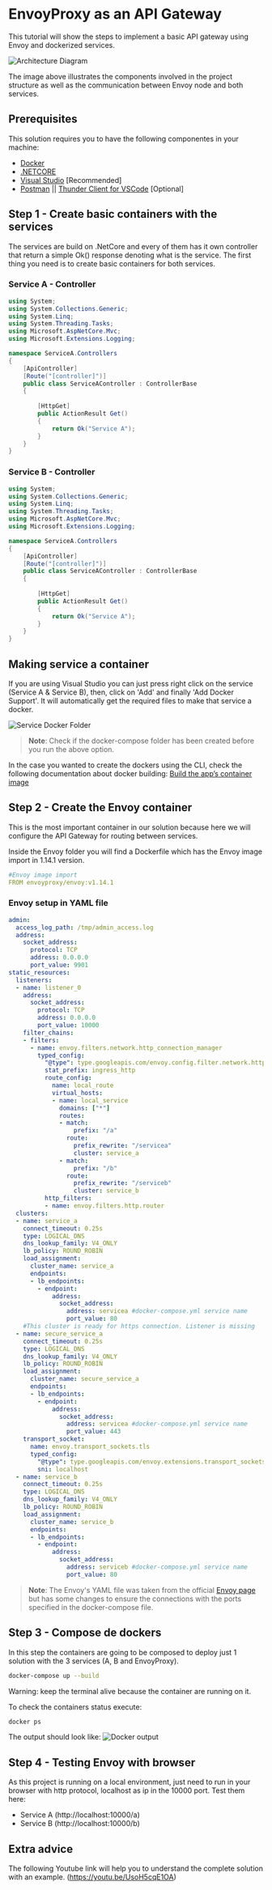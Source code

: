 # EnvoyProxy as an API Gateway

This tutorial will show the steps to implement a basic API gateway using Envoy and dockerized services. 

![Architecture Diagram](./img//Diagram.png)

The image above illustrates the components involved in the project structure as well as the communication between Envoy node and both services.

## Prerequisites

This solution requires you to have the following componentes in your machine:

- [Docker](https://www.docker.com/get-started)
- [.NETCORE](https://docs.microsoft.com/en-us/dotnet/)
- [Visual Studio](https://visualstudio.microsoft.com/es/) [Recommended]
- [Postman](https://www.getpostman.com/) || [Thunder Client for VSCode](https://marketplace.visualstudio.com/items?itemName=rangav.vscode-thunder-client) [Optional]  

## Step 1 - Create basic containers with the services

The services are build on .NetCore and every of them has it own controller that return a simple Ok() response denoting what is the service. 
The first thing you need is to create basic containers for both services.

### Service A - Controller

```cs
using System;
using System.Collections.Generic;
using System.Linq;
using System.Threading.Tasks;
using Microsoft.AspNetCore.Mvc;
using Microsoft.Extensions.Logging;

namespace ServiceA.Controllers
{
    [ApiController]
    [Route("[controller]")]
    public class ServiceAController : ControllerBase
    {
        
        [HttpGet]
        public ActionResult Get()
        {
            return Ok("Service A");
        }
    }
}

```

### Service B - Controller

```cs
using System;
using System.Collections.Generic;
using System.Linq;
using System.Threading.Tasks;
using Microsoft.AspNetCore.Mvc;
using Microsoft.Extensions.Logging;

namespace ServiceA.Controllers
{
    [ApiController]
    [Route("[controller]")]
    public class ServiceAController : ControllerBase
    {
        
        [HttpGet]
        public ActionResult Get()
        {
            return Ok("Service A");
        }
    }
}

```

## Making service a container

If you are using Visual Studio you can just press right click on the service (Service A & Service B), then, click on 'Add' and finally 'Add Docker Support'. It will automatically get the required files to make that service a docker. 

![Service Docker Folder](./img/ServiceToDocker.png)

> **Note**: Check if the docker-compose folder has been created before you run the above option.

In the case you wanted to create the dockers using the CLI, check the following documentation about docker building:
[Build the app’s container image](https://docs.docker.com/get-started/02_our_app/)

## Step 2 - Create the Envoy container

This is the most important container in our solution because here we will configure the API Gateway for routing between services.

Inside the Envoy folder you will find a Dockerfile which has the Envoy image import in 1.14.1 version. 

```yaml
#Envoy image import
FROM envoyproxy/envoy:v1.14.1
```

### Envoy setup in YAML file
```yaml
admin:
  access_log_path: /tmp/admin_access.log
  address:
    socket_address:
      protocol: TCP
      address: 0.0.0.0
      port_value: 9901
static_resources:
  listeners:
  - name: listener_0
    address:
      socket_address:
        protocol: TCP
        address: 0.0.0.0
        port_value: 10000
    filter_chains:
    - filters:
      - name: envoy.filters.network.http_connection_manager
        typed_config:
          "@type": type.googleapis.com/envoy.config.filter.network.http_connection_manager.v2.HttpConnectionManager
          stat_prefix: ingress_http
          route_config:
            name: local_route
            virtual_hosts:
            - name: local_service
              domains: ["*"]
              routes:
              - match:
                  prefix: "/a"
                route:
                  prefix_rewrite: "/servicea"
                  cluster: service_a
              - match:
                  prefix: "/b"
                route:
                  prefix_rewrite: "/serviceb"
                  cluster: service_b
          http_filters:
          - name: envoy.filters.http.router   
  clusters:
  - name: service_a
    connect_timeout: 0.25s
    type: LOGICAL_DNS
    dns_lookup_family: V4_ONLY
    lb_policy: ROUND_ROBIN
    load_assignment:
      cluster_name: service_a
      endpoints:
      - lb_endpoints:
        - endpoint:
            address:
              socket_address:
                address: servicea #docker-compose.yml service name
                port_value: 80
    #This cluster is ready for https connection. Listener is missing            
  - name: secure_service_a
    connect_timeout: 0.25s
    type: LOGICAL_DNS
    dns_lookup_family: V4_ONLY
    lb_policy: ROUND_ROBIN
    load_assignment:
      cluster_name: secure_service_a
      endpoints:
      - lb_endpoints:
        - endpoint:
            address:
              socket_address:
                address: servicea #docker-compose.yml service name
                port_value: 443
    transport_socket:
      name: envoy.transport_sockets.tls
      typed_config:
        "@type": type.googleapis.com/envoy.extensions.transport_sockets.tls.v3.UpstreamTlsContext
        sni: localhost            
  - name: service_b
    connect_timeout: 0.25s
    type: LOGICAL_DNS
    dns_lookup_family: V4_ONLY
    lb_policy: ROUND_ROBIN
    load_assignment:
      cluster_name: service_b
      endpoints:
      - lb_endpoints:
        - endpoint:
            address:
              socket_address:
                address: serviceb #docker-compose.yml service name
                port_value: 80
```
> **Note**: The Envoy's YAML file was taken from the official [Envoy page](https://www.envoyproxy.io/docs/envoy/latest/start/quick-start/configuration-static) but has some changes to ensure the connections with the ports specified in the docker-compose file.

## Step 3 - Compose de dockers

In this step the containers are going to be composed to deploy just 1 solution with the 3 services (A, B and EnvoyProxy).

```sh
docker-compose up --build
```
Warning: keep the terminal alive because the container are running on it.

To check the containers status execute:
```sh
docker ps
```

The output should look like:
![Docker output](./img/DockerPsOut.png)

## Step 4 - Testing Envoy with browser

As this project is running on a local environment, just need to run in your browser with http protocol, localhost as ip in the 10000 port. Test them here: 
- Service A (http://localhost:10000/a)
- Service B (http://localhost:10000/b)

## Extra advice
The following Youtube link will help you to understand the complete solution with an example. 
(https://youtu.be/UsoH5cqE1OA)

